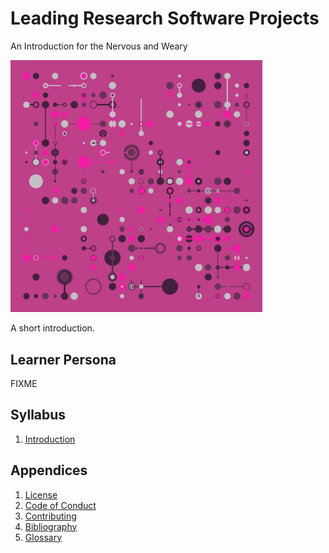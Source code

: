 # Leading Research Software Projects

<p class="subtitle">An Introduction for the Nervous and Weary</p>

<div class="row" markdown="1">
  <div class="col-4 center">
    <img src="./static/advent_04_241.png" alt="Advent 241 by Danielle Navarro" style="width: 80%">
  </div>
  <div class="col-8" markdown="1">

A short introduction.

  </div>

</div>

## Learner Persona

FIXME

## Syllabus

<div class="chapters" markdown="1">

1.  [Introduction](./01_intro/index.md)

</div>

##  Appendices

<div class="appendices" markdown="1">

1.  [License](./LICENSE.md)
1.  [Code of Conduct](./CODE_OF_CONDUCT.md)
1.  [Contributing](./CONTRIBUTING.md)
1.  [Bibliography](./bibliography.md)
1.  [Glossary](./glossary.md)

</div>
